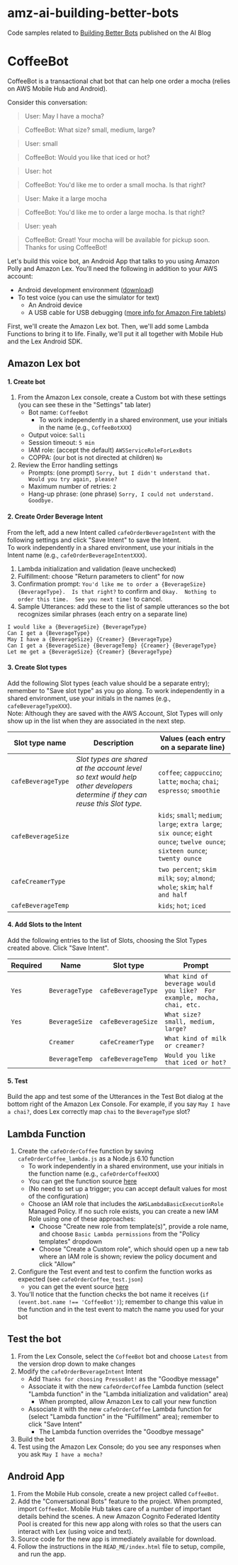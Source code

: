 # amz-ai-building-better-bots
Code samples related to [Building Better Bots](https://aws.amazon.com/blogs/ai/building-better-bots-part-2/) published on the AI Blog

# CoffeeBot

CoffeeBot is a transactional chat bot that can help one order a mocha (relies on AWS Mobile Hub and Android).

Consider this conversation:
> User:  May I have a mocha?

> CoffeeBot:  What size?  small, medium, large?

> User:  small

> CoffeeBot:  Would you like that iced or hot?

> User:  hot

> CoffeeBot:  You'd like me to order a small mocha.  Is that right?

> User:  Make it a large mocha

> CoffeeBot:  You'd like me to order a large mocha.  Is that right?

> User:  yeah

> CoffeeBot:  Great! Your mocha will be available for pickup soon. Thanks for using CoffeeBot!

Let's build this voice bot, an Android App that talks to you using Amazon Polly and Amazon Lex.
You'll need the following in addition to your AWS account:
- Android development environment ([download](https://developer.android.com/sdk))
- To test voice (you can use the simulator for text)
	- An Android device
	- A USB cable for USB debugging ([more info for Amazon Fire tablets](https://developer.amazon.com/public/solutions/devices/fire-tablets/app-development/setting-up-your-development-environment-for-fire-tablets))


First, we'll create the Amazon Lex bot.  Then, we'll add some Lambda Functions to bring it to life.  Finally, we'll put it all together with Mobile Hub and the Lex Android SDK.

## Amazon Lex bot
#### 1. Create bot
1. From the Amazon Lex console, create a Custom bot with these settings (you can see these in the "Settings" tab later)
    - Bot name:  `CoffeeBot`
		- To work independently in a shared environment, use your initials in the name (e.g., `CoffeeBotXXX`)
    - Output voice:  `Salli`
    - Session timeout:  `5 min`
    - IAM role:  (accept the default) `AWSServiceRoleForLexBots`
	- COPPA:  (our bot is not directed at children) `No`
1. Review the Error handling settings
    - Prompts:  (one prompt)  `Sorry, but I didn't understand that.  Would you try again, please?`
    - Maximum number of retries:  `2`
    - Hang-up phrase:  (one phrase) `Sorry, I could not understand.  Goodbye.`

#### 2. Create Order Beverage Intent
From the left, add a new Intent called `cafeOrderBeverageIntent` with the following settings and click "Save Intent" to save the Intent.  
To work independently in a shared environment, use your initials in the Intent name (e.g., `cafeOrderBeverageIntentXXX`).

1. Lambda initialization and validation (leave unchecked)
1. Fulfillment:  choose "Return parameters to client" for now
1. Confirmation prompt:  `You'd like me to order a {BeverageSize} {BeverageType}.  Is that right?` to confirm and `Okay.  Nothing to order this time.  See you next time!` to cancel.
1. Sample Utterances:  add these to the list of sample utterances so the bot recognizes similar phrases (each entry on a separate line)
```
I would like a {BeverageSize} {BeverageType}
Can I get a {BeverageType}
May I have a {BeverageSize} {Creamer} {BeverageType}
Can I get a {BeverageSize} {BeverageTemp} {Creamer} {BeverageType}
Let me get a {BeverageSize} {Creamer} {BeverageType}
```

#### 3. Create Slot types
Add the following Slot types (each value should be a separate entry); remember to "Save slot type" as you go along.
To work independently in a shared environment, use your initials in the names (e.g., `cafeBeverageTypeXXX`).  
Note:  Although they are saved with the AWS Account, Slot Types will only show up in the list when they are associated in the next step.

Slot type name | Description | Values (each entry on a separate line)
-------------- | ----------- | --------------------
`cafeBeverageType` | *Slot types are shared at the account level so text would help other developers determine if they can reuse this Slot type.*| `coffee`; `cappuccino`; `latte`; `mocha`; `chai`; `espresso`; `smoothie`
`cafeBeverageSize` | | `kids`; `small`; `medium`; `large`; `extra large`; `six ounce`; `eight ounce`; `twelve ounce`; `sixteen ounce`; `twenty ounce`
`cafeCreamerType` | | `two percent`; `skim milk`; `soy`; `almond`; `whole`; `skim`; `half and half`
`cafeBeverageTemp` | | `kids`; `hot`; `iced`

#### 4. Add Slots to the Intent
Add the following entries to the list of Slots, choosing the Slot Types created above.  Click "Save Intent".

Required | Name            | Slot type | Prompt
-------- | --------------- | --------- | -------------
`Yes` | `BeverageType` | `cafeBeverageType` | `What kind of beverage would you like?  For example, mocha, chai, etc.`
`Yes` | `BeverageSize` | `cafeBeverageSize` | `What size?  small, medium, large?`
 &nbsp;| `Creamer` | `cafeCreamerType` | `What kind of milk or creamer?`
 &nbsp;| `BeverageTemp` | `cafeBeverageTemp` | `Would you like that iced or hot?`

#### 5. Test
Build the app and test some of the Utterances in the Test Bot dialog at the bottom right of the Amazon Lex Console.  For example, if you say `May I have a chai?`, does Lex correctly map `chai` to the `BeverageType` slot?

## Lambda Function
1. Create the `cafeOrderCoffee` function by saving `cafeOrderCoffee_lambda.js` as a Node.js 6.10 function
	- To work independently in a shared environment, use your initials in the function name (e.g., `cafeOrderCoffeeXXX`)
    - You can get the function source [here](https://github.com/awslabs/amz-ai-building-better-bots/blob/master/src/index.js)
    - (No need to set up a trigger; you can accept default values for most of the configuration)
    - Choose an IAM role that includes the `AWSLambdaBasicExecutionRole` Managed Policy.  If no such role exists, you can create a new IAM Role using one of these approaches:
        - Choose "Create new role from template(s)", provide a role name, and choose `Basic Lambda permissions` from the "Policy templates" dropdown
        - Choose "Create a Custom role", which should open up a new tab where an IAM role is shown; review the policy document and click "Allow"
1. Configure the Test event and test to confirm the function works as expected (see `cafeOrderCoffee_test.json`)
    - you can get the event source [here](https://github.com/awslabs/amz-ai-building-better-bots/blob/master/test/cafeOrderCoffee_test.json)
1. You'll notice that the function checks the bot name it receives (``if (event.bot.name !== 'CoffeeBot')``); remember to change this value in the function and in the test event to match the name you used for your bot

## Test the bot
1. From the Lex Console, select the `CoffeeBot` bot and choose `Latest` from the version drop down to make changes
1. Modify the `cafeOrderBeverageIntent` Intent
	-  Add `Thanks for choosing PressoBot!` as the "Goodbye message"
	- Associate it with the new `cafeOrderCoffee` Lambda function (select "Lambda function" in the "Lambda initialization and validation" area)
		-  When prompted, allow Amazon Lex to call your new function
	- Associate it with the new `cafeOrderCoffee` Lambda function for (select "Lambda function" in the "Fulfillment" area); remember to click "Save Intent"
    	-  The Lambda function overrides the "Goodbye message"
1. Build the bot
1. Test using the Amazon Lex Console; do you see any responses when you ask `May I have a mocha?`

## Android App
1. From the Mobile Hub console, create a new project called `CoffeeBot`.
1. Add the "Conversational Bots" feature to the project.  When prompted, import `CoffeeBot`.  Mobile Hub takes care of a number of important details behind the scenes.  A new Amazon Cognito Federated Identity Pool is created for this new app along with roles so that the users can interact with Lex (using voice and text).
1. Source code for the new app is immediately available for download.
1. Follow the instructions in the `READ_ME/index.html` file to setup, compile, and run the app.

